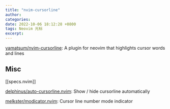 ```yaml
---
title: "nvim-cursorline"
author: 
categories: 
date: 2022-10-06 18:12:28 +0800
tags: Neovim 光标
excerpt: 
---
```






[yamatsum/nvim-cursorline](https://github.com/yamatsum/nvim-cursorline): A plugin for neovim that highlights cursor words and lines






## Misc

[[specs.nvim]]



[delphinus/auto-cursorline.nvim](https://github.com/delphinus/auto-cursorline.nvim): Show / hide cursorline automatically


[melkster/modicator.nvim](https://github.com/melkster/modicator.nvim): Cursor line number mode indicator




